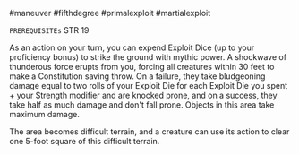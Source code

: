 #maneuver #fifthdegree #primalexploit #martialexploit 

`PREREQUISITEs`
STR 19

As an action on your turn, you can expend Exploit Dice (up to your proficiency bonus) to strike the ground with mythic power. A shockwave of thunderous force erupts from you, forcing all creatures within 30 feet to make a Constitution saving throw. On a failure, they take bludgeoning damage equal to two rolls of your Exploit Die for each Exploit Die you spent + your Strength modifier and are knocked prone, and on a success, they take half as much damage and don't fall prone. Objects in this area take maximum damage. 

The area becomes difficult terrain, and a creature can use its action to clear one 5-foot square of this difficult terrain.